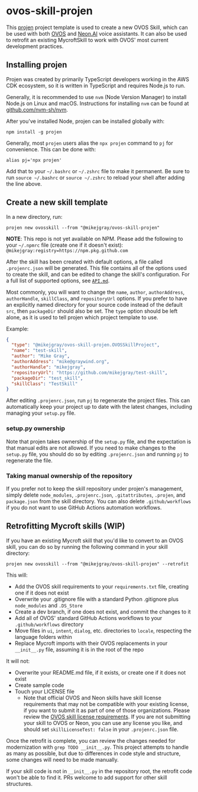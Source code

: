 # ovos-skill-projen

This [projen](https://projen.io/) project template is used to create a new OVOS Skill, which can be used with both [OVOS](https://openvoiceos.com) and [Neon.AI](https://neon.ai) voice assistants. It can also be used to retrofit an existing MycroftSkill to work with OVOS' most current development practices.

## Installing projen

Projen was created by primarily TypeScript developers working in the AWS CDK ecosystem, so it is written in TypeScript and requires Node.js to run.

Generally, it is recommended to use `nvm` (Node Version Manager) to install Node.js on Linux and macOS. Instructions for installing `nvm` can be found at [github.com/nvm-sh/nvm](https://github.com/nvm-sh/nvm).

After you've installed Node, projen can be installed globally with:

`npm install -g projen`

Generally, most `projen` users alias the `npx projen` command to `pj` for convenience. This can be done with:

`alias pj='npx projen'`

Add that to your `~/.bashrc` or `~/.zshrc` file to make it permanent. Be sure to run `source ~/.bashrc` or `source ~/.zshrc` to reload your shell after adding the line above.

## Create a new skill template

In a new directory, run:

`projen new ovosskill --from "@mikejgray/ovos-skill-projen"`

**NOTE**: This repo is not yet available on NPM. Please add the following to your `~/.npmrc` file (create one if it doesn't exist): `@mikejgray:registry=https://npm.pkg.github.com`

After the skill has been created with default options, a file called `.projenrc.json` will be generated. This file contains all of the options used to create the skill, and can be edited to change the skill's configuration. For a full list of supported options, see [`API.md`](API.md).

Most commonly, you will want to change the `name`, `author`, `authorAddress`, `authorHandle`, `skillClass`, and `repositoryUrl` options. If you prefer to have an explicitly named directory for your source code instead of the default `src`, then `packageDir` should also be set. The `type` option should be left alone, as it is used to tell projen which project template to use.

Example:

```json
{
  "type": "@mikejgray/ovos-skill-projen.OVOSSkillProject",
  "name": "test-skill",
  "author": "Mike Gray",
  "authorAddress": "mike@graywind.org",
  "authorHandle": "mikejgray",
  "repositoryUrl": "https://github.com/mikejgray/test-skill",
  "packageDir": "test_skill",
  "skillClass": "TestSkill"
}
```

After editing `.projenrc.json`, run `pj` to regenerate the project files. This can automatically keep your project up to date with the latest changes, including managing your `setup.py` file.

### setup.py ownership

Note that projen takes ownership of the `setup.py` file, and the expectation is that manual edits are not allowed. If you need to make changes to the `setup.py` file, you should do so by editing `.projenrc.json` and running `pj` to regenerate the file.

### Taking manual ownership of the repository

If you prefer not to keep the skill repository under projen's management, simply delete `node_modules`, `.projenrc.json`, `.gitattributes`, `.projen`, and `package.json` from the skill directory. You can also delete `.github/workflows` if you do not want to use GitHub Actions automation workflows.

## Retrofitting Mycroft skills (WIP)

If you have an existing Mycroft skill that you'd like to convert to an OVOS skill, you can do so by running the following command in your skill directory:

`projen new ovosskill --from "@mikejgray/ovos-skill-projen" --retrofit`

This will:

- Add the OVOS skill requirements to your `requirements.txt` file, creating one if it does not exist
- Overwrite your .gitignore file with a standard Python .gitignore plus `node_modules` and `.DS_Store`
- Create a dev branch, if one does not exist, and commit the changes to it
- Add all of OVOS' standard GitHub Actions workflows to your `.github/workflows` directory
- Move files in `ui`, `intent`, `dialog`, etc. directories to `locale`, respecting the language folders within
- Replace Mycroft imports with their OVOS replacements in your `__init__.py` file, assuming it is in the root of the repo

It will not:

- Overwrite your README.md file, if it exists, or create one if it does not exist
- Create sample code
- Touch your LICENSE file
  - Note that official OVOS and Neon skills have skill license requirements that may not be compatible with your existing license, if you want to submit it as part of one of those organizations. Please review the [OVOS skill license requirements](https://openvoiceos.github.io/ovos-technical-manual/license/). If you are not submitting your skill to OVOS or Neon, you can use any license you like, and should set `skillLicenseTest: false` in your `.projenrc.json` file.

Once the retrofit is complete, you can review the changes needed for modernization with `grep TODO __init__.py`. This project attempts to handle as many as possible, but due to differences in code style and structure, some changes will need to be made manually.

If your skill code is not in `__init__.py` in the repository root, the retrofit code won't be able to find it. PRs welcome to add support for other skill structures.
